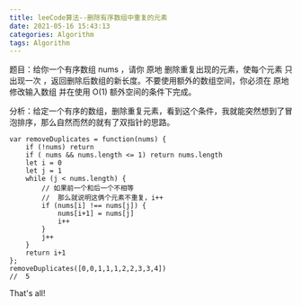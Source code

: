 ```yaml
---
title: leeCode算法--删除有序数组中重复的元素
date: 2021-05-16 15:43:13
categories: Algorithm
tags: Algorithm
---
```

题目：给你一个有序数组 nums ，请你 原地 删除重复出现的元素，使每个元素 只出现一次 ，返回删除后数组的新长度。不要使用额外的数组空间，你必须在 原地 修改输入数组 并在使用 O(1) 额外空间的条件下完成。

分析：给定一个有序的数组，删除重复元素，看到这个条件，我就能突然想到了冒泡排序，那么自然而然的就有了双指针的思路。
```
var removeDuplicates = function(nums) {
    if (!nums) return
    if ( nums && nums.length <= 1) return nums.length
    let i = 0
    let j = 1
    while (j < nums.length) {
        // 如果前一个和后一个不相等
        //  那么就说明这俩个元素不重复，i++
        if (nums[i] !== nums[j]) {
            nums[i+1] = nums[j]
            i++
        }
        j++
    }
    return i+1
};
removeDuplicates([0,0,1,1,1,2,2,3,3,4])
//  5
```
That's all!